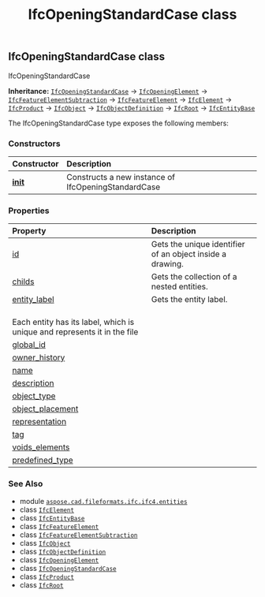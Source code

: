 ﻿---
title: IfcOpeningStandardCase class
second_title: Aspose.CAD for Python via .NET API References
description: 
type: docs
weight: 3980
url: /python-net/aspose.cad.fileformats.ifc.ifc4.entities/ifcopeningstandardcase/
is_root: false
---

## IfcOpeningStandardCase class

IfcOpeningStandardCase



**Inheritance:** [`IfcOpeningStandardCase`](/cad/python-net/aspose.cad.fileformats.ifc.ifc4.entities/ifcopeningstandardcase) → 
[`IfcOpeningElement`](/cad/python-net/aspose.cad.fileformats.ifc.ifc4.entities/ifcopeningelement) → 
[`IfcFeatureElementSubtraction`](/cad/python-net/aspose.cad.fileformats.ifc.ifc4.entities/ifcfeatureelementsubtraction) → 
[`IfcFeatureElement`](/cad/python-net/aspose.cad.fileformats.ifc.ifc4.entities/ifcfeatureelement) → 
[`IfcElement`](/cad/python-net/aspose.cad.fileformats.ifc.ifc4.entities/ifcelement) → 
[`IfcProduct`](/cad/python-net/aspose.cad.fileformats.ifc.ifc4.entities/ifcproduct) → 
[`IfcObject`](/cad/python-net/aspose.cad.fileformats.ifc.ifc4.entities/ifcobject) → 
[`IfcObjectDefinition`](/cad/python-net/aspose.cad.fileformats.ifc.ifc4.entities/ifcobjectdefinition) → 
[`IfcRoot`](/cad/python-net/aspose.cad.fileformats.ifc.ifc4.entities/ifcroot) → 
[`IfcEntityBase`](/cad/python-net/aspose.cad.fileformats.ifc/ifcentitybase)



The IfcOpeningStandardCase type exposes the following members:

### Constructors
| Constructor | Description |
| :- | :- |
| [__init__](/cad/python-net/aspose.cad.fileformats.ifc.ifc4.entities/ifcopeningstandardcase/__init__/#) | Constructs a new instance of IfcOpeningStandardCase |


### Properties
| Property | Description |
| :- | :- |
| [id](/cad/python-net/aspose.cad.fileformats.ifc.ifc4.entities/ifcopeningstandardcase/id) | Gets the unique identifier of an object inside a drawing. |
| [childs](/cad/python-net/aspose.cad.fileformats.ifc.ifc4.entities/ifcopeningstandardcase/childs) | Gets the collection of a nested entities. |
| [entity_label](/cad/python-net/aspose.cad.fileformats.ifc.ifc4.entities/ifcopeningstandardcase/entity_label) | Gets the entity label.<br/>Each entity has its label, which is unique and represents it in the file |
| [global_id](/cad/python-net/aspose.cad.fileformats.ifc.ifc4.entities/ifcopeningstandardcase/global_id) |  |
| [owner_history](/cad/python-net/aspose.cad.fileformats.ifc.ifc4.entities/ifcopeningstandardcase/owner_history) |  |
| [name](/cad/python-net/aspose.cad.fileformats.ifc.ifc4.entities/ifcopeningstandardcase/name) |  |
| [description](/cad/python-net/aspose.cad.fileformats.ifc.ifc4.entities/ifcopeningstandardcase/description) |  |
| [object_type](/cad/python-net/aspose.cad.fileformats.ifc.ifc4.entities/ifcopeningstandardcase/object_type) |  |
| [object_placement](/cad/python-net/aspose.cad.fileformats.ifc.ifc4.entities/ifcopeningstandardcase/object_placement) |  |
| [representation](/cad/python-net/aspose.cad.fileformats.ifc.ifc4.entities/ifcopeningstandardcase/representation) |  |
| [tag](/cad/python-net/aspose.cad.fileformats.ifc.ifc4.entities/ifcopeningstandardcase/tag) |  |
| [voids_elements](/cad/python-net/aspose.cad.fileformats.ifc.ifc4.entities/ifcopeningstandardcase/voids_elements) |  |
| [predefined_type](/cad/python-net/aspose.cad.fileformats.ifc.ifc4.entities/ifcopeningstandardcase/predefined_type) |  |



### See Also
* module [`aspose.cad.fileformats.ifc.ifc4.entities`](..)
* class [`IfcElement`](/cad/python-net/aspose.cad.fileformats.ifc.ifc4.entities/ifcelement)
* class [`IfcEntityBase`](/cad/python-net/aspose.cad.fileformats.ifc/ifcentitybase)
* class [`IfcFeatureElement`](/cad/python-net/aspose.cad.fileformats.ifc.ifc4.entities/ifcfeatureelement)
* class [`IfcFeatureElementSubtraction`](/cad/python-net/aspose.cad.fileformats.ifc.ifc4.entities/ifcfeatureelementsubtraction)
* class [`IfcObject`](/cad/python-net/aspose.cad.fileformats.ifc.ifc4.entities/ifcobject)
* class [`IfcObjectDefinition`](/cad/python-net/aspose.cad.fileformats.ifc.ifc4.entities/ifcobjectdefinition)
* class [`IfcOpeningElement`](/cad/python-net/aspose.cad.fileformats.ifc.ifc4.entities/ifcopeningelement)
* class [`IfcOpeningStandardCase`](/cad/python-net/aspose.cad.fileformats.ifc.ifc4.entities/ifcopeningstandardcase)
* class [`IfcProduct`](/cad/python-net/aspose.cad.fileformats.ifc.ifc4.entities/ifcproduct)
* class [`IfcRoot`](/cad/python-net/aspose.cad.fileformats.ifc.ifc4.entities/ifcroot)
